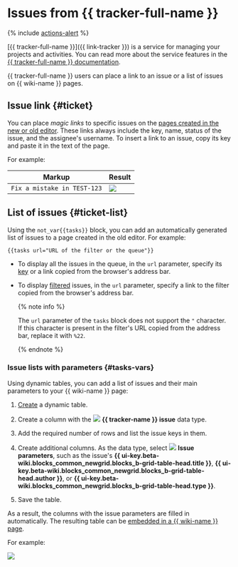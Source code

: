 # Issues from {{ tracker-full-name }}

{% include [actions-alert](../../_includes/wiki/actions-alert.md) %}

[{{ tracker-full-name }}]({{ link-tracker }}) is a service for managing your projects and activities. You can read more about the service features in the [{{ tracker-full-name }} documentation](../../tracker/).

{{ tracker-full-name }} users can place a link to an issue or a list of issues on {{ wiki-name }} pages.


## Issue link {#ticket}

You can place _magic links_ to specific issues on the [pages created in the new or old editor](../pages-types.md). These links always include the key, name, status of the issue, and the assignee's username. To insert a link to an issue, copy its key and paste it in the text of the page.

For example:

| Markup | Result |
----- | -----
| ``` Fix a mistake in TEST-123 ``` | ![](../../_assets/wiki/tracker-magic-link.png) |

## List of issues {#ticket-list}

Using the `not_var{{tasks}}` block, you can add an automatically generated list of issues to a page created in the old editor. For example:

```
{{tasks url="URL of the filter or the queue"}}
```

* To display all the issues in the queue, in the `url` parameter, specify its [key](../../tracker/manager/create-queue.md#key) or a link copied from the browser's address bar.

* To display [filtered](../../tracker/user/create-filter.md) issues, in the `url` parameter, specify a link to the filter copied from the browser's address bar.

   {% note info %}

   The `url` parameter of the `tasks` block does not support the `"` character. If this character is present in the filter's URL copied from the address bar, replace it with `%22`.

   {% endnote %}

### Issue lists with parameters {#tasks-vars}

Using dynamic tables, you can add a list of issues and their main parameters to your {{ wiki-name }} page:

1. [Create](../create-grid.md) a dynamic table.

1. Create a column with the ![](../../_assets/wiki/svg/type-tracker.svg) **{{ tracker-name }} issue** data type.

1. Add the required number of rows and list the issue keys in them.

1. Create additional columns. As the data type, select ![](../../_assets/wiki/svg/type-task-parameters.svg) **Issue parameters**, such as the issue's **{{ ui-key.beta-wiki.blocks_common_newgrid.blocks_b-grid-table-head.title }}**, **{{ ui-key.beta-wiki.blocks_common_newgrid.blocks_b-grid-table-head.author }}**, or **{{ ui-key.beta-wiki.blocks_common_newgrid.blocks_b-grid-table-head.type }}**.

1. Save the table.

As a result, the columns with the issue parameters are filled in automatically. The resulting table can be [embedded in a {{ wiki-name }} page](../add-grid.md).

For example:

![](../../_assets/wiki/tickets-grid-example.png)

